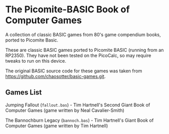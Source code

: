 # The Picomite-BASIC Book of Computer Games

A collection of classic BASIC games from 80's game compendium books, ported to Picomite Basic.

These are classic BASIC games ported to Picomite BASIC (running from an RP2350). They have not been tested on the PicoCalc, so may require tweaks to run on this device.

The original BASIC source code for these games was taken from https://github.com/chaosotter/basic-games.git.

## Games List

Jumping Fallout (`fallout.bas`) - Tim Hartnell's Second Giant Book of Computer Games (game written by Neal Cavalier-Smith)

The Bannochburn Legacy (`bannoch.bas`) - Tim Hartnell's Giant Book of Computer Games
(game written by Tim Hartnell)

